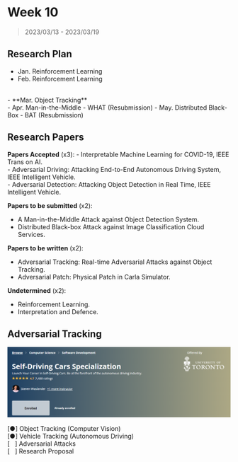# Week 10

> 2023/03/13 - 2023/03/19

## Research Plan

- Jan. Reinforcement Learning  
- Feb. Reinforcement Learning  
<br/>
- **Mar. Object Tracking**  
<br/>
- Apr. Man-in-the-Middle - WHAT (Resubmission)  
- May. Distributed Black-Box - BAT (Resubmission)  

## Research Papers

**Papers Accepted** (x3): 
    - Interpretable Machine Learning for COVID-19, IEEE Trans on AI.  
    - Adversarial Driving: Attacking End-to-End Autonomous Driving System, IEEE Intelligent Vehicle.    
    - Adversarial Detection: Attacking Object Detection in Real Time, IEEE Intelligent Vehicle.    

**Papers to be submitted** (x2):

- A Man-in-the-Middle Attack against Object Detection System.  
- Distributed Black-box Attack against Image Classification Cloud Services.  

**Papers to be written** (x2):

- Adversarial Tracking: Real-time Adversarial Attacks against Object Tracking.  
- Adversarial Patch: Physical Patch in Carla Simulator.  

**Undetermined** (x2):

- Reinforcement Learning.  
- Interpretation and Defence.  


## Adversarial Tracking

[![](imgs/coursera_ad.png)](https://www.coursera.org/specializations/self-driving-cars)

[●] Object Tracking (Computer Vision)  
[●] Vehicle Tracking (Autonomous Driving)  
[ &nbsp; ] Adversarial Attacks  
[ &nbsp; ] Research Proposal  
